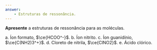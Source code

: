 ```yaml
---
answer:
    - Estruturas de ressonância.
---
```


**Apresente** a estruturas de ressonância para as moléculas.

a. Íon formato, $\ce{HCOO^-}$.
b. Íon nitrito.
c. Íon guanidínio, $\ce{C(NH2)3^+}$.
d. Cloreto de nitrila, $\ce{ClNO2}$.
e. Ácido clórico.
